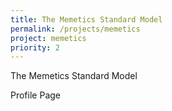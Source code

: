 ```yaml
---
title: The Memetics Standard Model
permalink: /projects/memetics
project: memetics
priority: 2
---
```


The Memetics Standard Model

Profile Page
